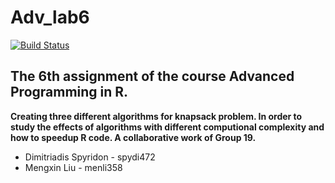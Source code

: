 # Adv_lab6
[![Build Status](https://travis-ci.org/lmxblur/Adv_lab6.svg?branch=master)](https://travis-ci.org/lmxblur/Adv_lab6)
## The 6th assignment of the course Advanced Programming in R.
**Creating three different algorithms for knapsack problem. In order to study the effects of algorithms with different computional complexity and how to speedup R code.
A collaborative work of Group 19.**
  * Dimitriadis Spyridon - spydi472
  * Mengxin Liu - menli358